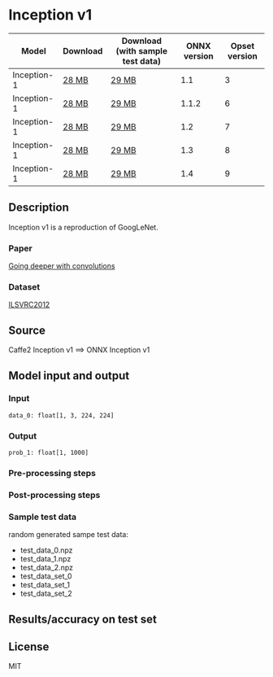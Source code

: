 <!--- SPDX-License-Identifier: Apache-2.0 -->

# Inception v1

|Model        |Download  |Download (with sample test data)| ONNX version |Opset version|
| ------------- | ------------- | ------------- | ------------- | ------------- |
|Inception-1| [28 MB](model/inception-v1-3.onnx)  |  [29 MB](model/inception-v1-3.tar.gz) |  1.1 | 3|
|Inception-1| [28 MB](model/inception-v1-6.onnx)  |  [29 MB](model/inception-v1-6.tar.gz) |  1.1.2 | 6|
|Inception-1| [28 MB](model/inception-v1-7.onnx)  |  [29 MB](model/inception-v1-7.tar.gz) |  1.2 | 7|
|Inception-1| [28 MB](model/inception-v1-8.onnx)  |  [29 MB](model/inception-v1-8.tar.gz) |  1.3 | 8|
|Inception-1| [28 MB](model/inception-v1-9.onnx)  |  [29 MB](model/inception-v1-9.tar.gz) |  1.4 | 9|

## Description
Inception v1 is a reproduction of GoogLeNet.

### Paper
[Going deeper with convolutions](https://arxiv.org/abs/1409.4842)

### Dataset
[ILSVRC2012](http://www.image-net.org/challenges/LSVRC/2012/)

## Source
Caffe2 Inception v1 ==> ONNX Inception v1

## Model input and output
### Input
```
data_0: float[1, 3, 224, 224]
```
### Output
```
prob_1: float[1, 1000]
```
### Pre-processing steps
### Post-processing steps
### Sample test data
random generated sampe test data:
- test_data_0.npz
- test_data_1.npz
- test_data_2.npz
- test_data_set_0
- test_data_set_1
- test_data_set_2

## Results/accuracy on test set

## License
MIT
